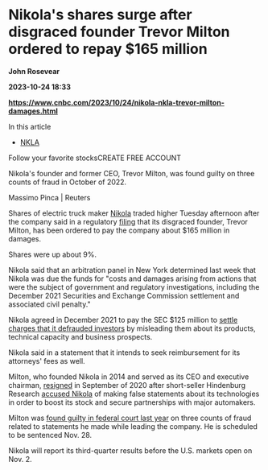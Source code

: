 # Nikola's shares surge after disgraced founder Trevor Milton ordered to repay $165 million
**John Rosevear**

**2023-10-24 18:33**

**https://www.cnbc.com/2023/10/24/nikola-nkla-trevor-milton-damages.html**

In this article

*   [NKLA](https://www.cnbc.com/quotes/NKLA)

Follow your favorite stocksCREATE FREE ACCOUNT

Nikola's founder and former CEO, Trevor Milton, was found guilty on three counts of fraud in October of 2022.

Massimo Pinca | Reuters

Shares of electric truck maker [Nikola](https://www.cnbc.com/quotes/NKLA/) traded higher Tuesday afternoon after the company said in a regulatory [filing](https://www.sec.gov/ix?doc=/Archives/edgar/data/0001731289/000173128923000286/nkla-20231020.htm) that its disgraced founder, Trevor Milton, has been ordered to pay the company about $165 million in damages.

Shares were up about 9%.

Nikola said that an arbitration panel in New York determined last week that Nikola was due the funds for "costs and damages arising from actions that were the subject of government and regulatory investigations, including the December 2021 Securities and Exchange Commission settlement and associated civil penalty."

Nikola agreed in December 2021 to pay the SEC $125 million to [settle charges that it defrauded investors](https://www.cnbc.com/2021/12/21/nikola-to-pay-125-million-to-settle-fraud-charges-as-sec-cracks-down-on-spac-claims.html) by misleading them about its products, technical capacity and business prospects.

Nikola said in a statement that it intends to seek reimbursement for its attorneys' fees as well.

Milton, who founded Nikola in 2014 and served as its CEO and executive chairman, [resigned](https://www.cnbc.com/2020/09/21/nikola-founder-trevor-milton-to-voluntarily-step-down-as-executive-chairman.html) in September of 2020 after short-seller Hindenburg Research [accused Nikola](https://www.cnbc.com/2020/09/15/nikolas-shares-fall-as-sec-reportedly-examines-short-sellers-fraud-claims.html) of making false statements about its technologies in order to boost its stock and secure partnerships with major automakers.

Milton was [found guilty in federal court last year](https://www.cnbc.com/2022/10/14/nikola-nkla-founder-trevor-milton-found-guilty-of-fraud-.html) on three counts of fraud related to statements he made while leading the company. He is scheduled to be sentenced Nov. 28.

Nikola will report its third-quarter results before the U.S. markets open on Nov. 2.